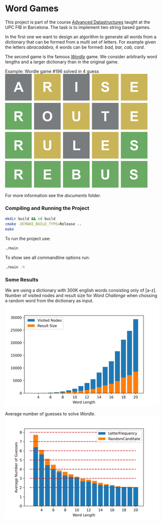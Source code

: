 # Word Games

This project is part of the course [Advanced Datastructures](https://www.fib.upc.edu/en/studies/masters/master-innovation-and-research-informatics/curriculum/syllabus/ADS-MIRI) taught at the UPC FIB in Barcelona. 
The task is to implement two string based games.

In the first one we want to design an algorithm to generate all words from a dictionary that can be formed from a multi set of letters.
For example given the letters *abracadabra*, 4 words can be formed: *bad, bar, cab, card*.

The second game is the famous [*Wordle*](https://en.wikipedia.org/wiki/Wordle) game.
We consider arbitrarily word lengths and a larger dictionary than in the original game.

Example: Wordle game #196 solved in 4 guess
![wordle_example](/documents/wordle_196.png)


For more information see the *documents* folder.


### Compiling and Running the Project

```bash
mkdir build && cd build
cmake -DCMAKE_BUILD_TYPE=Release ..
make
```

To run the project use:
```bash
./main
```

To show see all commandline options run:
```bash
./main -h
```


### Some Results
We are using a dictionary with 300K english words consisting only of [a-z]. 
Number of visited nodes and result size for  *Word Challenge* when chossing a random word from the dictionary as input.
![wordle_example](/documents/word_challenge_nodes.jpg)

Average number of guesses to solve *Wordle*.
![wordle_example](/documents/wordle_guesses.jpg)
